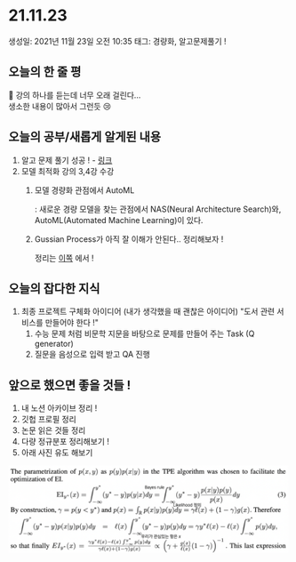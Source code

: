 # 21.11.23

생성일: 2021년 11월 23일 오전 10:35
태그: 경량화, 알고문제풀기 !

## 오늘의 한 줄 평

<aside>
  📌 강의 하나를 듣는데 너무 오래 걸린다...<br>
  	  생소한 내용이 많아서 그런듯 😢</aside>

## 오늘의 공부/새롭게 알게된 내용

1. 알고 문제 풀기 성공 ! - [링크](https://github.com/CozyKim/code_practices/blob/main/BOJ/deque/15501.py)
2. 모델 최적화 강의 3,4강 수강
    1. 모델 경량화 관점에서 AutoML
       
        : 새로운 경량 모델을 찾는 관점에서 NAS(Neural Architecture Search)와, AutoML(Automated Machine Learning)이 있다.
        
    2. Gussian Process가 아직 잘 이해가 안된다.. 정리해보자 !
       
        정리는 [이쪽](https://www.notion.so/Gaussian-Process-b1b449c2397e4828a8b76755999c6695) 에서 !
        

## 오늘의 잡다한 지식

1. 최종 프로젝트 구체화 아이디어 (내가 생각했을 때 괜찮은 아이디어)
   "도서 관련 서비스를 만들어야 한다 !"
    1. 수능 문제 처럼 비문학 지문을 바탕으로 문제를 만들어 주는 Task (Q generator)
    2. 질문을 음성으로 입력 받고 QA 진행

## 앞으로 했으면 좋을 것들 !

1. 내 노션 아카이브 정리 !
2. 깃헙 프로필 정리
3. 논문 읽은 것들 정리
4. 다량 정규분포 정리해보기 !
5. 아래 사진 유도 해보기

![2021-11-23_13-31-19.png](../images/2021-11-23_13-31-19.png)